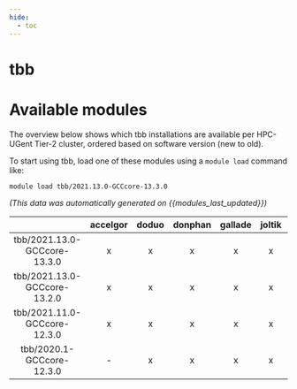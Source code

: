 ```yaml
---
hide:
  - toc
---
```


tbb
===

# Available modules


The overview below shows which tbb installations are available per HPC-UGent Tier-2 cluster, ordered based on software version (new to old).

To start using tbb, load one of these modules using a `module load` command like:

```shell
module load tbb/2021.13.0-GCCcore-13.3.0
```

*(This data was automatically generated on {{modules_last_updated}})*

| |accelgor|doduo|donphan|gallade|joltik|litleo|shinx|
| :---: | :---: | :---: | :---: | :---: | :---: | :---: | :---: |
|tbb/2021.13.0-GCCcore-13.3.0|x|x|x|x|x|x|x|
|tbb/2021.13.0-GCCcore-13.2.0|x|x|x|x|x|x|x|
|tbb/2021.11.0-GCCcore-12.3.0|x|x|x|x|x|x|x|
|tbb/2020.1-GCCcore-12.3.0|-|x|x|x|x|x|x|
